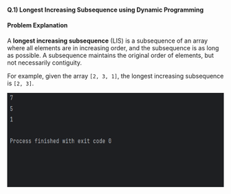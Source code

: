 #### Q.1) Longest Increasing Subsequence using Dynamic Programming

#### Problem Explanation
A **longest increasing subsequence** (LIS) is a subsequence of an array where all elements are in increasing order, and the subsequence is as long as possible. A subsequence maintains the original order of elements, but not necessarily contiguity.

For example, given the array `[2, 3, 1]`, the longest increasing subsequence is `[2, 3]`.

<img width="666" height="219" alt="image" src="OutputQ1.png" />
